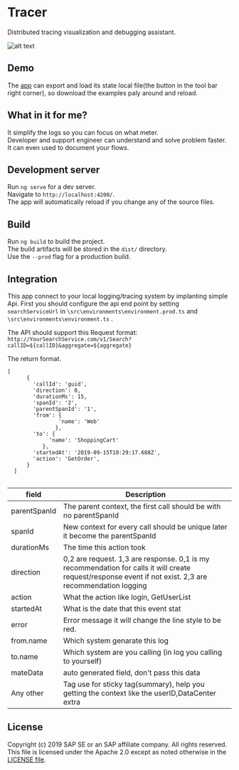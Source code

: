 # Tracer
Distributed tracing visualization and debugging assistant.

![alt text](https://github.com/sap-staging/Tracer/blob/master/ReadMe/Main.PNG)

## Demo

The [app](http://Demo) can export and load its state local file(the button in the tool bar right corner), so download the examples paly around and reload.

## What in it for me?
It simplify the logs so you can focus on what meter.  
Developer and support engineer can understand and solve problem faster.  
It can even used to document your flows.  

## Development server

Run `ng serve` for a dev server.  
Navigate to `http://localhost:4200/`.  
The app will automatically reload if you change any of the source files.

## Build

Run `ng build` to build the project.  
The build artifacts will be stored in the `dist/` directory.   
Use the `--prod` flag for a production build.

## Integration

This app connect to your local logging/tracing system by implanting simple Api. 
First you should configure the api end point by setting `searchServiceUrl` in `\src\environments\environment.prod.ts` and `\src\environments\environment.ts` .

The API should support this Request format: 
```http://YourSearchService.com/v1/Search?callID=${callID}&aggregate=${aggregate}```

The return format.  

``` 
[   
      {
        'callId': 'guid',
        'direction': 0,
        'durationMs': 15,
        'spanId': '2',
        'parentSpanId': '1',
        'from': {
                'name': 'Web'
               },
        'to': {
             'name': 'ShoppingCart'
           },
        'startedAt': '2019-09-15T10:29:17.688Z',
        'action': 'GetOrder',
      }
  ]
  
  ```

|field| Description|
|-----| -----------|
|parentSpanId| The parent context, the first call should be with no parentSpanId|
|spanId| New context for every call should be unique later it become the parentSpanId|
|durationMs| The time this action took|
|direction| 0,2 are request. 1,3 are response. 0,1 is my recommendation for calls it will create request/response event if not exist. 2,3 are recommendation logging |
|action| What the action like login, GetUserList|
|startedAt| What is the date that this event stat|
|error| Error message it will change the line style to be red.
|from.name |Which system genarate this log|
|to.name | Which system are you calling (in log you calling to yourself)|
|mateData|auto generated field, don't pass this data|
|Any other| Tag use for sticky tag(summary), help you getting the context like the userID,DataCenter extra 



## License

Copyright (c) 2019 SAP SE or an SAP affiliate company. All rights reserved.  
This file is licensed under the Apache 2.0 except as noted otherwise in the [LICENSE file](https://github.com/sap-staging/Tracer/blob/master/LICENSE).
